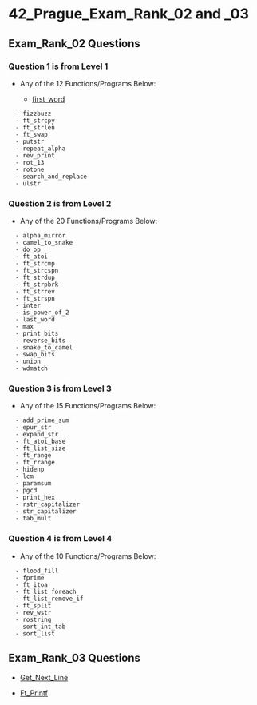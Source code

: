 # 42_Prague_Exam_Rank_02 and _03

## Exam_Rank_02 Questions

### Question 1 is from Level 1
* Any of the 12 Functions/Programs Below:
  
  - [first_word](https://github.com/OnnaMcadva/42_Prague_Exam_Rank_02_and_03/blob/main/Level01/first_word.c)
```
  - fizzbuzz
  - ft_strcpy
  - ft_strlen
  - ft_swap
  - putstr
  - repeat_alpha
  - rev_print
  - rot_13
  - rotone
  - search_and_replace
  - ulstr
```
### Question 2 is from Level 2
* Any of the 20 Functions/Programs Below:
```
  - alpha_mirror
  - camel_to_snake
  - do_op
  - ft_atoi
  - ft_strcmp
  - ft_strcspn
  - ft_strdup
  - ft_strpbrk
  - ft_strrev
  - ft_strspn
  - inter
  - is_power_of_2
  - last_word
  - max
  - print_bits
  - reverse_bits
  - snake_to_camel
  - swap_bits
  - union
  - wdmatch 
```
### Question 3 is from Level 3
* Any of the 15 Functions/Programs Below:
```
  - add_prime_sum
  - epur_str
  - expand_str
  - ft_atoi_base
  - ft_list_size
  - ft_range
  - ft_rrange
  - hidenp
  - lcm
  - paramsum
  - pgcd
  - print_hex
  - rstr_capitalizer
  - str_capitalizer
  - tab_mult 
```
### Question 4 is from Level 4
* Any of the 10 Functions/Programs Below:
```
  - flood_fill
  - fprime
  - ft_itoa
  - ft_list_foreach
  - ft_list_remove_if
  - ft_split
  - rev_wstr
  - rostring
  - sort_int_tab
  - sort_list
```

## Exam_Rank_03 Questions

- [Get_Next_Line](https://github.com/OnnaMcadva/42_Prague_Exam_Rank_02/tree/main/Level04/get_next_line)

- [Ft_Printf](https://github.com/OnnaMcadva/42_Prague_Exam_Rank_02/tree/main/Level04/ft_printf) 

